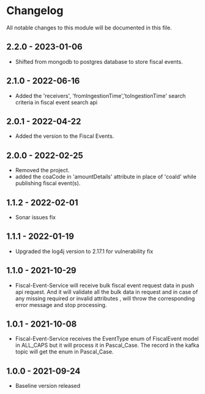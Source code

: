 # Changelog
All notable changes to this module will be documented in this file.

## 2.2.0 - 2023-01-06
- Shifted from mongodb to postgres database to store fiscal events.

## 2.1.0 - 2022-06-16
- Added the 'receivers', 'fromIngestionTime','toIngestionTime' search criteria in fiscal event search api

## 2.0.1 - 2022-04-22
- Added the version to the Fiscal Events.

## 2.0.0 - 2022-02-25
- Removed the project.
- added the coaCode in 'amountDetails' attribute in place of 'coaId' while publishing fiscal event(s).

## 1.1.2 - 2022-02-01
- Sonar issues fix

## 1.1.1 - 2022-01-19
- Upgraded the log4j version to 2.17.1 for vulnerability fix

## 1.1.0 - 2021-10-29
- Fiscal-Event-Service will receive bulk fiscal event request data in push api request. And it will validate all the bulk data in request and in case of any missing required or invalid attributes , will throw the corresponding error message and stop processing.

## 1.0.1 - 2021-10-08
- Fiscal-Event-Service receives the EventType enum of FiscalEvent model in ALL_CAPS but it will process it in 
  Pascal_Case. The record in the kafka topic will get the enum in Pascal_Case. 

## 1.0.0 - 2021-09-24
- Baseline version released
